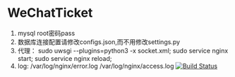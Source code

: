 # WeChatTicket

1. mysql root密码pass
2. 数据库连接配置请修改configs.json,而不用修改settings.py
3. 代理：
sudo uwsgi --plugins=python3 -x socket.xml;
sudo service nginx start;
sudo service nginx reload;
4. log: /var/log/nginx/error.log /var/log/nginx/access.log
[![Build Status](https://travis-ci.com/XuYiFanHHH/WeChatTicket.svg?token=GvnMrYy1tquZ6syvYmtc&branch=master)](https://travis-ci.com/XuYiFanHHH/WeChatTicket)
